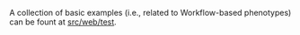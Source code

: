A collection of basic examples (i.e., related to Workflow-based phenotypes) can be fount at [src/web/test](../../src/web/test).